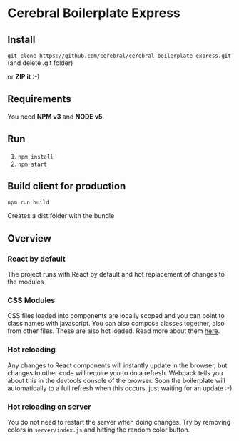 # Cerebral Boilerplate Express

## Install
`git clone https://github.com/cerebral/cerebral-boilerplate-express.git` (and delete .git folder)

or **ZIP it** :-)

## Requirements
You need **NPM v3** and **NODE v5**.

## Run
1. `npm install`
2. `npm start`

## Build client for production
`npm run build`

Creates a dist folder with the bundle

## Overview

### React by default
The project runs with React by default and hot replacement of changes to the modules

### CSS Modules
CSS files loaded into components are locally scoped and you can point to class names with javascript. You can also compose classes together, also from other files. These are also hot loaded. Read more about them [here](http://glenmaddern.com/articles/css-modules).

### Hot reloading
Any changes to React components will instantly update in the browser, but changes to other code will require you to do a refresh. Webpack tells you about this in the devtools console of the browser. Soon the boilerplate will automatically to a full refresh when this occurs, just waiting for an update :-)

### Hot reloading on server
You do not need to restart the server when doing changes. Try by removing colors in `server/index.js` and hitting the random color button.
